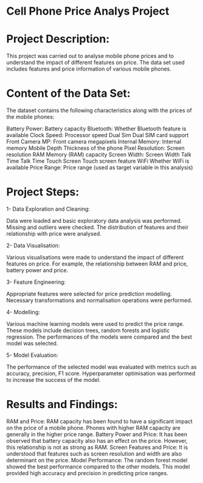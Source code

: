 # Cell Phone Price Analys Project #

# Project Description:
This project was carried out to analyse mobile phone prices and to understand the impact of different features on price. The data set used includes features and price information of various mobile phones.
 
# Content of the Data Set:
The dataset contains the following characteristics along with the prices of the mobile phones:

Battery Power: Battery capacity
Bluetooth: Whether Bluetooth feature is available
Clock Speed: Processor speed
Dual Sim Dual SIM card support
Front Camera MP: Front camera megapixels
Internal Memory: Internal memory
Mobile Depth Thickness of the phone
Pixel Resolution: Screen resolution
RAM Memory (RAM) capacity
Screen Width: Screen Width
Talk Time Talk Time
Touch Screen Touch screen feature
WiFi Whether WiFi is available
Price Range: Price range (used as target variable in this analysis)

# Project Steps:
1- Data Exploration and Cleaning:

Data were loaded and basic exploratory data analysis was performed.
Missing and outliers were checked.
The distribution of features and their relationship with price were analysed.

2- Data Visualisation:

Various visualisations were made to understand the impact of different features on price. For example, the relationship between RAM and price, battery power and price.

3- Feature Engineering:

Appropriate features were selected for price prediction modelling.
Necessary transformations and normalisation operations were performed.

4- Modelling:

Various machine learning models were used to predict the price range. These models include decision trees, random forests and logistic regression.
The performances of the models were compared and the best model was selected.

5- Model Evaluation:

The performance of the selected model was evaluated with metrics such as accuracy, precision, F1 score.
Hyperparameter optimisation was performed to increase the success of the model.

# Results and Findings:

RAM and Price: RAM capacity has been found to have a significant impact on the price of a mobile phone. Phones with higher RAM capacity are generally in the higher price range.
Battery Power and Price: It has been observed that battery capacity also has an effect on the price. However, this relationship is not as strong as RAM.
Screen Features and Price: It is understood that features such as screen resolution and width are also determinant on the price.
Model Performance: The random forest model showed the best performance compared to the other models. This model provided high accuracy and precision in predicting price ranges.

